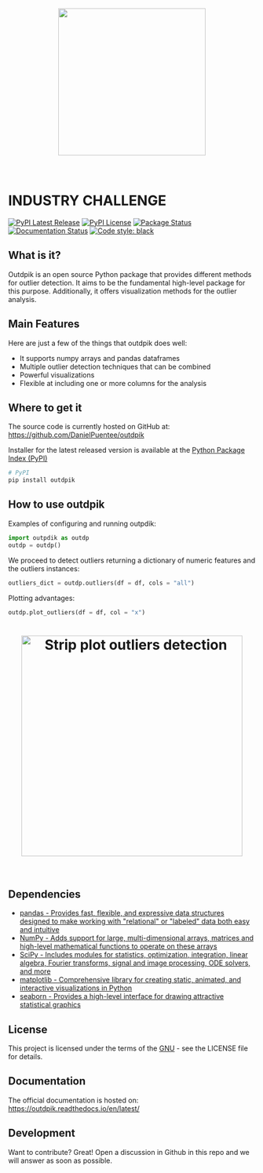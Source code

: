 

<h1 align="center">
<img src="https://github.com/ikumpli/A-deep-learning-based-approach-for-lithium-ion-battery-RUL-prediction-based-on-data-augmentation/blob/main/logo.png" width="300">
</h1><br>

# INDUSTRY CHALLENGE

[![PyPI Latest Release](https://img.shields.io/pypi/v/outdpik.svg)](https://pypi.org/project/outdpik/)
[![PyPI License](https://img.shields.io/pypi/l/outdpik.svg)](license.txt)
[![Package Status](https://img.shields.io/pypi/status/pandas.svg)](https://pypi.org/project/outdpik/)
[![Documentation Status](https://readthedocs.org/projects/outdpik/badge/?version=latest)](https://outdpik.readthedocs.io/en/latest/)
[![Code style: black](https://img.shields.io/badge/code%20style-black-000000.svg)](https://github.com/psf/black)

## What is it?
Outdpik is an open source Python package that provides different methods for outlier detection. 
It aims to be the fundamental high-level package for this purpose. 
Additionally, it offers visualization methods for the outlier analysis.

## Main Features
Here are just a few of the things that outdpik does well:

- It supports numpy arrays and pandas dataframes
- Multiple outlier detection techniques that can be combined
- Powerful visualizations
- Flexible at including one or more columns for the analysis

## Where to get it
The source code is currently hosted on GitHub at:
https://github.com/DanielPuentee/outdpik

Installer for the latest released version is available at the [Python
Package Index (PyPI)](https://pypi.org/project/outdpik)

```sh
# PyPI
pip install outdpik
```

## How to use outdpik
Examples of configuring and running outpdik:

```python
import outpdik as outdp
outdp = outdp()
```

We proceed to detect outliers returning a dictionary of numeric features and the outliers instances:

```python
outliers_dict = outdp.outliers(df = df, cols = "all")
```
Plotting advantages:

```python
outdp.plot_outliers(df = df, col = "x")
```
<h1 align="center">
<img src="https://github.com/DanielPuentee/outdpik/blob/main/branding/logo/primary/graph.png?raw=true" width=450 alt="Strip plot outliers detection">
</h1><br>

## Dependencies
- [pandas - Provides fast, flexible, and expressive data structures designed to make working with "relational" or "labeled" data both easy and intuitive](https://pandas.pydata.org/)
- [NumPy - Adds support for large, multi-dimensional arrays, matrices and high-level mathematical functions to operate on these arrays](https://www.numpy.org)
- [SciPy - Includes modules for statistics, optimization, integration, linear algebra, Fourier transforms, signal and image processing, ODE solvers, and more](https://scipy.org/)
- [matplotlib - Comprehensive library for creating static, animated, and interactive visualizations in Python](https://matplotlib.org/)
- [seaborn - Provides a high-level interface for drawing attractive statistical graphics](https://seaborn.pydata.org/)

## License
This project is licensed under the terms of the [GNU](https://github.com/DanielPuentee/outdpik/blob/main/license.txt) - see the LICENSE file for details.

## Documentation
The official documentation is hosted on: https://outdpik.readthedocs.io/en/latest/

## Development
Want to contribute? Great!
Open a discussion in Github in this repo and we will answer as soon as possible.
